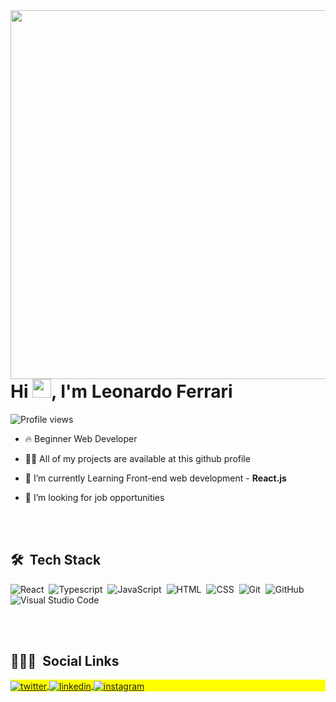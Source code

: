 <img align="right" height="590em" src="https://raw.githubusercontent.com/gist/Lelasf/3935b2893f16a7c91831db46d4cc2657/raw/e0debd8187df288b5e8fbeca335dc8eae4e67845/githubcard.svg">
<h1 align="left">Hi <img src="https://raw.githubusercontent.com/kaueMarques/kaueMarques/master/hi.gif" width="30px">, I'm Leonardo Ferrari</h1>
<p align="left"> <img src="https://komarev.com/ghpvc/?username=lelasf&color=yellow" alt="Profile views" /> </p>

- 🔥 Beginner Web Developer

- 👨‍💻 All of my projects are available at this github profile

- 💬 I’m currently Learning Front-end web development - **React.js**

- 🔭 I’m looking for job opportunities

<br><br>

## 🛠 &nbsp;Tech Stack

![React](https://img.shields.io/badge/-React-05122A?style=flat&logo=react)&nbsp;
![Typescript](https://img.shields.io/badge/-Typecript-05122A?style=flat&logo=typescript)&nbsp;
![JavaScript](https://img.shields.io/badge/-JavaScript-05122A?style=flat&logo=javascript)&nbsp;
![HTML](https://img.shields.io/badge/-HTML-05122A?style=flat&logo=HTML5)&nbsp;
![CSS](https://img.shields.io/badge/-CSS-05122A?style=flat&logo=CSS3&logoColor=1572B6)&nbsp;
![Git](https://img.shields.io/badge/-Git-05122A?style=flat&logo=git)&nbsp;
![GitHub](https://img.shields.io/badge/-GitHub-05122A?style=flat&logo=github)&nbsp;
![Visual Studio Code](https://img.shields.io/badge/-Visual%20Studio%20Code-05122A?style=flat&logo=visual-studio-code&logoColor=007ACC)&nbsp;

<br><br>

## 👨🏽‍🦲 &nbsp;Social Links

<p align="left" style="background:yellow">
<a href="https://twitter.com/leleott1" target="_blank">
  <img align="center" src="https://img.shields.io/badge/-leoferrari-05122A?style=flat&logo=twitter" alt="twitter"/>  
</a>
<a href="https://www.linkedin.com/in/leonardo-ferrari-a2b433227/" target="_blank">
  <img align="center" src="https://img.shields.io/badge/-leoferrari-05122A?style=flat&logo=linkedin" alt="linkedin"/>
</a>
<a href="https://instagram.com/leleoig" target="_blank">
 <img align="center" src="https://img.shields.io/badge/-leoferrari-05122A?style=flat&logo=instagram" alt="instagram"/>
</a>
</p>
